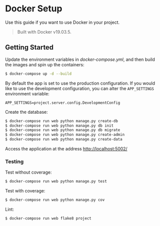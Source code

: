 # Docker Setup

Use this guide if you want to use Docker in your project.

> Built with Docker v19.03.5.

## Getting Started

Update the environment variables in *docker-compose.yml*, and then build the images and spin up the containers:

```sh
$ docker-compose up -d --build
```

By default the app is set to use the production configuration. If you would like to use the development configuration, you can alter the `APP_SETTINGS` environment variable:

```
APP_SETTINGS=project.server.config.DevelopmentConfig
```


Create the database:

```sh
$ docker-compose run web python manage.py create-db
$ docker-compose run web python manage.py db init
$ docker-compose run web python manage.py db migrate
$ docker-compose run web python manage.py create-admin
$ docker-compose run web python manage.py create-data
```

Access the application at the address [http://localhost:5002/](http://localhost:5002/)

### Testing

Test without coverage:

```sh
$ docker-compose run web python manage.py test
```

Test with coverage:

```sh
$ docker-compose run web python manage.py cov
```

Lint:

```sh
$ docker-compose run web flake8 project
```
